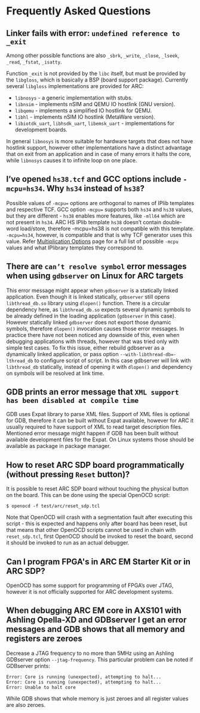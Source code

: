 # Frequently Asked Questions

## Linker fails with error: ``undefined reference to _exit``

Among other possible functions are also `_sbrk`, `_write`, `_close`, `_lseek`,
`_read`, `_fstat`, `_isatty`.

Function `_exit` is not provided by the `libc` itself, but must be provided by the `libgloss`,
which is basically a BSP (board support package). Currently several `libgloss` implementations
are provided for ARC:

* `libnosys` - a generic implementation with stubs.
* `libnsim` - implements nSIM and QEMU IO hostlink (GNU version).
* `libqemu` - implements a simplified IO hostlink for QEMU.
* `libhl` - implements nSIM IO hostlink (MetaWare version).
* `libiotdk_uart`, `libhsdk_uart`, `libemsk_uart` - implementations for development boards.

In general `libnosys` is more suitable for hardware targets that does not have hostlink support, however
other implementations have a distinct advantage that on exit from an application and in case of many errors
it halts the core, while `libnosys` causes it to infinite loop on one place.

## I’ve opened `hs38.tcf` and GCC options include `-mcpu=hs34`. Why `hs34` instead of `hs38`?

Possible values of `-mcpu=` options are orthogonal to names of IPlib templates and respective TCF.
GCC option `-mcpu=` supports both `hs34` and `hs38` values, but they are different - `hs38` enables
more features, like `-mll64` which are not present in `hs34`. ARC HS IPlib template `hs38` doesn’t
contain double-word load/store, therefore -mcpu=hs38 is not compatible with this template.
`-mcpu=hs34`, however, is compatible and that is why TCF generator uses this value. Refer
[Multiplication Options](../toolchain/mpy-options.md) page for a full list of possible `-mcpu`
values and what IPlibrary templates they correspond to.

## There are `can’t resolve symbol` error messages when using `gdbserver` on Linux for ARC targets

This error message might appear when `gdbserver` is a statically linked application. Even though it
is linked statically, `gdbserver` still opens `libthread_db.so` library using `dlopen()` function.
There is a circular dependency here, as `libthread_db.so` expects several dynamic symbols to be already defined in the loading application (`gdbserver` in this case). However statically linked `gdbserver` does not export those dynamic symbols,
therefore `dlopen()` invocation causes those error messages. In practice there have not been noticed any downside of
this, even when debugging applications with threads, however that was tried only with simple test cases. To fix
this issue, either rebuild gdbserver as a dynamically linked application, or pass option
`--with-libthread-db=-lthread_db` to configure script of script. In this case gdbserver will link
with `libthread_db` statically, instead of opening it with `dlopen()` and dependency on symbols will
be resolved at link time.

## GDB prints an error message that `XML support has been disabled at compile time`

GDB uses Expat library to parse XML files. Support of XML files is optional for GDB, therefore it can
be built without Expat available, however for ARC it usually required to have support of XML to read
target description files. Mentioned error message might happen if GDB has been built without available
development files for the Expat. On Linux systems those should be available as package in package manager.

## How to reset ARC SDP board programmatically (without pressing `Reset` button)?

It is possible to reset ARC SDP board without touching the physical button on the board.
This can be done using the special OpenOCD script:

```shell
$ openocd -f test/arc/reset_sdp.tcl
```

Note that OpenOCD will crash with a segmentation fault after executing this script - this is expected
and happens only after board has been reset, but that means that other OpenOCD scripts cannot be used
in chain with `reset_sdp.tcl`, first OpenOCD should be invoked to reset the board, second it should be
invoked to run as an actual debugger.

## Can I program FPGA's in ARC EM Starter Kit or in ARC SDP?

OpenOCD has some support for programming of FPGA’s over JTAG, however it is not officially
supported for ARC development systems.

## When debugging ARC EM core in AXS101 with Ashling Opella-XD and GDBserver I get an error messages and GDB shows that all memory and registers are zeroes

Decrease a JTAG frequency to no more than 5MHz using an Ashling GDBserver option `--jtag-frequency`.
This particular problem can be noted if GDBserver prints:

```text
Error: Core is running (unexpected), attempting to halt...
Error: Core is running (unexpected), attempting to halt...
Error: Unable to halt core
```

While GDB shows that whole memory is just zeroes and all register values are also zeroes.
